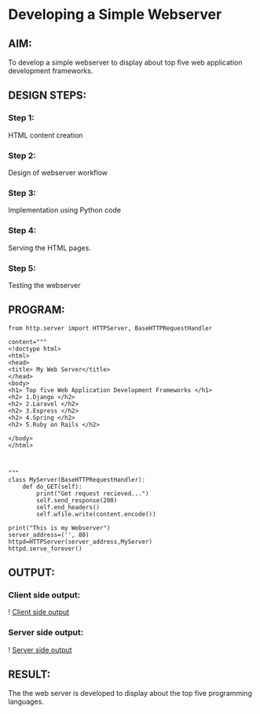 # Developing a Simple Webserver
## AIM:

To develop a simple webserver to display about top five web application development frameworks.

## DESIGN STEPS:
### Step 1: 
HTML content creation
### Step 2:
Design of webserver workflow
### Step 3:
Implementation using Python code
### Step 4:
Serving the HTML pages.
### Step 5:
Testing the webserver

## PROGRAM:
```
from http.server import HTTPServer, BaseHTTPRequestHandler

content="""
<!doctype html>
<html>
<head>
<title> My Web Server</title>
</head>
<body>
<h1> Top five Web Application Development Frameworks </h1>
<h2> 1.Django </h2>
<h2> 2.Laravel </h2>
<h2> 3.Express </h2>
<h2> 4.Spring </h2>
<h2> 5.Ruby on Rails </h2>

</body>
</html>



"""
class MyServer(BaseHTTPRequestHandler):
    def do_GET(self):
        print("Get request recieved...")
        self.send_response(200)
        self.end_headers()
        self.wfile.write(content.encode())

print("This is my Webserver")
server_address=('', 80)
httpd=HTTPServer(server_address,MyServer)
httpd.serve_forever()

```
## OUTPUT:
### Client side output:
! [Client side output](./images/client.png)
### Server side output:
! [Server side output](./images/server.png)
## RESULT:
The the web server is developed to display about the top five programming languages.